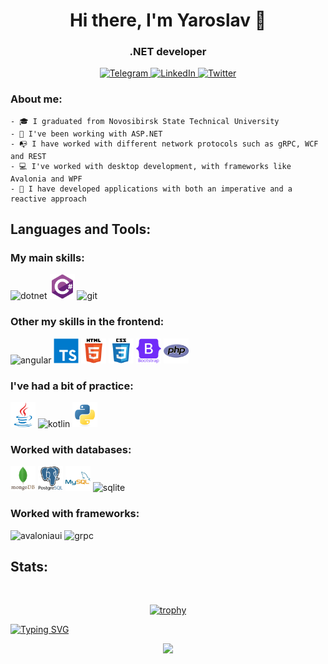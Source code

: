 <div id="header" align="center">
    <h1>Hi there, I'm Yaroslav 👋</h1>
    <h3>.NET developer</h3>
</div>
<div id="socials" align="center">
	<a href="https://t.me/be_mortal">
		<img src="https://img.shields.io/badge/Telegram-blue?style=for-the-badge&logo=telegram&logoColor=white" alt="Telegram"/>
	</a>
	<a href="linkedin-url">
		<img src="https://img.shields.io/badge/LinkedIn-blue?style=for-the-badge&logo=linkedin&logoColor=white" alt="LinkedIn"/>
	</a>
	<a href="twitter-url">
		<img src="https://img.shields.io/badge/Twitter-blue?style=for-the-badge&logo=twitter&logoColor=white" alt="Twitter"/>
	</a>
</div>

### About me:

    - 🎓 I graduated from Novosibirsk State Technical University
    - 🌌 I've been working with ASP.NET
    - 📭 I have worked with different network protocols such as gRPC, WCF and REST
    - 💻 I've worked with desktop development, with frameworks like Avalonia and WPF
    - 🚀 I have developed applications with both an imperative and a reactive approach

## Languages and Tools:

### My main skills:

<div>
	<img src="https://www.vectorlogo.zone/logos/dotnet/dotnet-vertical.svg" alt="dotnet" height="40"/>
	<img src="https://raw.githubusercontent.com/devicons/devicon/master/icons/csharp/csharp-original.svg" alt="csharp" height="40"/>
	<img src="https://www.vectorlogo.zone/logos/git-scm/git-scm-icon.svg" alt="git" height="40"/>
</div>

### Other my skills in the frontend:

<div>
	<img src="https://github.com/gilbarbara/logos/blob/main/logos/angular-icon.svg" alt="angular" height="40"/>
	<img src="https://raw.githubusercontent.com/devicons/devicon/master/icons/typescript/typescript-original.svg" alt="typescript" height="40"/>
	<img src="https://raw.githubusercontent.com/devicons/devicon/master/icons/html5/html5-original-wordmark.svg" alt="html5" height="40"/>
	<img src="https://raw.githubusercontent.com/devicons/devicon/master/icons/css3/css3-original-wordmark.svg" alt="css3" height="40"/>
	<img src="https://raw.githubusercontent.com/devicons/devicon/master/icons/bootstrap/bootstrap-plain-wordmark.svg" alt="bootstrap" height="40"/>
	<img src="https://raw.githubusercontent.com/devicons/devicon/master/icons/php/php-original.svg" alt="php" height="40"/>
</div>

### I've had a bit of practice:

<div>
	<img src="https://raw.githubusercontent.com/devicons/devicon/master/icons/java/java-original.svg" alt="java" height="40"/>
	<img src="https://github.com/gilbarbara/logos/blob/main/logos/kotlin-icon.svg" alt="kotlin" height="40"/> 
	<img src="https://raw.githubusercontent.com/devicons/devicon/master/icons/python/python-original.svg" alt="python" height="40"/>
</div>

### Worked with databases:

<div>
	<img src="https://raw.githubusercontent.com/devicons/devicon/master/icons/mongodb/mongodb-original-wordmark.svg" alt="mongodb" height="40"/> 
	<img src="https://raw.githubusercontent.com/devicons/devicon/master/icons/postgresql/postgresql-original-wordmark.svg" alt="postgresql" height="40"/>
	<img src="https://raw.githubusercontent.com/devicons/devicon/master/icons/mysql/mysql-original-wordmark.svg" alt="mysql" height="40"/> 
	<img src="https://www.vectorlogo.zone/logos/sqlite/sqlite-icon.svg" alt="sqlite" width="40" height="40"/>
</div>

### Worked with frameworks:
<div>
	<img src="https://www.vectorlogo.zone/logos/avaloniauinet/avaloniauinet-ar21.svg" alt="avaloniaui" height="50"/> 
	<img src="https://www.vectorlogo.zone/logos/grpcio/grpcio-ar21.svg" alt="grpc" height="50"/> 
</div>

## Stats:

<div id="stat" align="center">
    <img src="http://github-profile-summary-cards.vercel.app/api/cards/productive-time?username=yaroslavfed&theme=tokyonight&utcOffset=8" alt=""/>
    <img src="http://github-profile-summary-cards.vercel.app/api/cards/stats?username=yaroslavfed&theme=tokyonight" alt=""/>

[![trophy](https://github-profile-trophy.vercel.app/?username=yaroslavfed&theme=tokyonight&no-frame=true&column=-1&margin-w=5)](https://github.com/yaroslavfed/github-profile-trophy)
</div>

[![Typing SVG](https://readme-typing-svg.herokuapp.com?color=%2336BCF7&lines=I+hope+that+we+can+cooperate)](https://git.io/typing-svg)

<p align="center">
  <a href="https://github.com/yaroslavfed">
    <img src="https://komarev.com/ghpvc/?username=yaroslavfed&color=blue&style=flat)" />
  </a>
</p>
